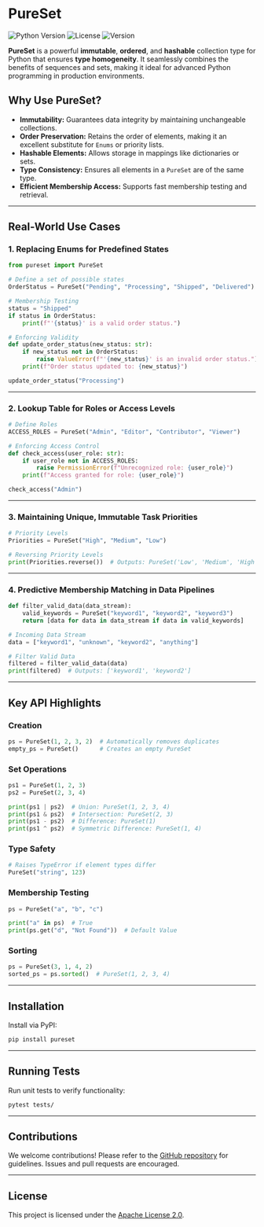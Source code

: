 # **PureSet**

![Python Version](https://img.shields.io/badge/Python-3.7+-blue.svg)
![License](https://img.shields.io/badge/License-Apache%202.0-green.svg)
![Version](https://img.shields.io/badge/Version-1.0.250702.0-brightgreen.svg)

**PureSet** is a powerful **immutable**, **ordered**, and **hashable** collection type for Python that ensures **type homogeneity**. It seamlessly combines the benefits of sequences and sets, making it ideal for advanced Python programming in production environments.

## **Why Use PureSet?**

- **Immutability:** Guarantees data integrity by maintaining unchangeable collections.
- **Order Preservation:** Retains the order of elements, making it an excellent substitute for `Enums` or priority lists.
- **Hashable Elements:** Allows storage in mappings like dictionaries or sets.
- **Type Consistency:** Ensures all elements in a `PureSet` are of the same type.
- **Efficient Membership Access:** Supports fast membership testing and retrieval.

---

## **Real-World Use Cases**

### 1. **Replacing Enums for Predefined States**

```python
from pureset import PureSet

# Define a set of possible states
OrderStatus = PureSet("Pending", "Processing", "Shipped", "Delivered")

# Membership Testing
status = "Shipped"
if status in OrderStatus:
    print(f"'{status}' is a valid order status.")

# Enforcing Validity
def update_order_status(new_status: str):
    if new_status not in OrderStatus:
        raise ValueError(f"'{new_status}' is an invalid order status.")
    print(f"Order status updated to: {new_status}")

update_order_status("Processing")
```

---

### 2. **Lookup Table for Roles or Access Levels**

```python
# Define Roles
ACCESS_ROLES = PureSet("Admin", "Editor", "Contributor", "Viewer")

# Enforcing Access Control
def check_access(user_role: str):
    if user_role not in ACCESS_ROLES:
        raise PermissionError(f"Unrecognized role: {user_role}")
    print(f"Access granted for role: {user_role}")

check_access("Admin")
```

---

### 3. **Maintaining Unique, Immutable Task Priorities**

```python
# Priority Levels
Priorities = PureSet("High", "Medium", "Low")

# Reversing Priority Levels
print(Priorities.reverse())  # Outputs: PureSet('Low', 'Medium', 'High')
```

---

### 4. **Predictive Membership Matching in Data Pipelines**

```python
def filter_valid_data(data_stream):
    valid_keywords = PureSet("keyword1", "keyword2", "keyword3")
    return [data for data in data_stream if data in valid_keywords]

# Incoming Data Stream
data = ["keyword1", "unknown", "keyword2", "anything"]

# Filter Valid Data
filtered = filter_valid_data(data)
print(filtered)  # Outputs: ['keyword1', 'keyword2']
```

---

## **Key API Highlights**

### **Creation**

```python
ps = PureSet(1, 2, 3, 2)  # Automatically removes duplicates
empty_ps = PureSet()      # Creates an empty PureSet
```

### **Set Operations**

```python
ps1 = PureSet(1, 2, 3)
ps2 = PureSet(2, 3, 4)

print(ps1 | ps2)  # Union: PureSet(1, 2, 3, 4)
print(ps1 & ps2)  # Intersection: PureSet(2, 3)
print(ps1 - ps2)  # Difference: PureSet(1)
print(ps1 ^ ps2)  # Symmetric Difference: PureSet(1, 4)
```

### **Type Safety**

```python
# Raises TypeError if element types differ
PureSet("string", 123)
```

### **Membership Testing**

```python
ps = PureSet("a", "b", "c")

print("a" in ps)  # True
print(ps.get("d", "Not Found"))  # Default Value
```

### **Sorting**

```python
ps = PureSet(3, 1, 4, 2)
sorted_ps = ps.sorted()  # PureSet(1, 2, 3, 4)
```

---

## **Installation**

Install via PyPI:

```bash
pip install pureset
```

---

## **Running Tests**

Run unit tests to verify functionality:

```bash
pytest tests/
```

---

## **Contributions**

We welcome contributions! Please refer to the [GitHub repository](https://github.com/gabrielmsilva00/PureSet) for guidelines. Issues and pull requests are encouraged.

---

## **License**

This project is licensed under the [Apache License 2.0](LICENSE).